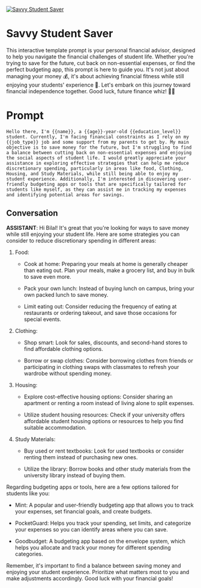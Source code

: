 
[![Savvy Student Saver](https://flow-user-images.s3.us-west-1.amazonaws.com/prompt/gahigylVChIwl8gdIN82h/1690412580069)]()
# Savvy Student Saver 
This interactive template prompt is your personal financial advisor, designed to help you navigate the financial challenges of student life. Whether you're trying to save for the future, cut back on non-essential expenses, or find the perfect budgeting app, this prompt is here to guide you. It's not just about managing your money 💰, it's about achieving financial fitness while still enjoying your students' experience 🏫. Let's embark on this journey toward financial independence together. Good luck, future finance whiz! 💪🌟

# Prompt

```
Hello there, I'm {{name}}, a {{age}}-year-old {{education_level}} student. Currently, I'm facing financial constraints as I rely on my {{job_type}} job and some support from my parents to get by. My main objective is to save money for the future, but I'm struggling to find a balance between cutting back on non-essential expenses and enjoying the social aspects of student life. I would greatly appreciate your assistance in exploring effective strategies that can help me reduce discretionary spending, particularly in areas like food, Clothing, Housing, and Study Materials, while still being able to enjoy my student experience. Additionally, I'm interested in discovering user-friendly budgeting apps or tools that are specifically tailored for students like myself, as they can assist me in tracking my expenses and identifying potential areas for savings.
```

## Conversation

**ASSISTANT**: Hi Bilal! It's great that you're looking for ways to save money while still enjoying your student life. Here are some strategies you can consider to reduce discretionary spending in different areas:



1. Food:

   - Cook at home: Preparing your meals at home is generally cheaper than eating out. Plan your meals, make a grocery list, and buy in bulk to save even more.

   - Pack your own lunch: Instead of buying lunch on campus, bring your own packed lunch to save money.

   - Limit eating out: Consider reducing the frequency of eating at restaurants or ordering takeout, and save those occasions for special events.



2. Clothing:

   - Shop smart: Look for sales, discounts, and second-hand stores to find affordable clothing options.

   - Borrow or swap clothes: Consider borrowing clothes from friends or participating in clothing swaps with classmates to refresh your wardrobe without spending money.



3. Housing:

   - Explore cost-effective housing options: Consider sharing an apartment or renting a room instead of living alone to split expenses.

   - Utilize student housing resources: Check if your university offers affordable student housing options or resources to help you find suitable accommodation.



4. Study Materials:

   - Buy used or rent textbooks: Look for used textbooks or consider renting them instead of purchasing new ones.

   - Utilize the library: Borrow books and other study materials from the university library instead of buying them.



Regarding budgeting apps or tools, here are a few options tailored for students like you:



- Mint: A popular and user-friendly budgeting app that allows you to track your expenses, set financial goals, and create budgets.

- PocketGuard: Helps you track your spending, set limits, and categorize your expenses so you can identify areas where you can save.

- Goodbudget: A budgeting app based on the envelope system, which helps you allocate and track your money for different spending categories.



Remember, it's important to find a balance between saving money and enjoying your student experience. Prioritize what matters most to you and make adjustments accordingly. Good luck with your financial goals!


